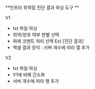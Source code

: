 **인프라 취약점 진단 결과 파싱 도구
**

V1
- txt 파일 파싱
- 취약/양호 여부 판별 선택
- 위에 코멘트 처리 선택
  Ex) [진단 결과]
- 엑셀 결과 양식 : 서버 개수에 따라 열 추가
  
V2
- txt 파일 파싱
- V1에 비해 간소화
- 서버 개수에 따라 행 추가
